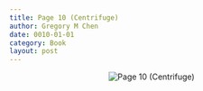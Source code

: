 ```yaml
---
title: Page 10 (Centrifuge)
author: Gregory M Chen
date: 0010-01-01
category: Book
layout: post
---
```


<p style="text-align:center;"><img src="{{site.baseurl}}/assets/Graphics_v3.2/Page10_Centrifuge.png" alt="Page 10 (Centrifuge)" style="max-height: calc(100vh - 30px - 100px);"/></p>
